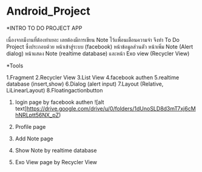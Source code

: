 # Android_Project
*INTRO TO DO PROJECT APP

เนื่องจากมีงานที่ต้องทำเยอะ เลยต้องมีการเขียน Note ไว้เเพื่อนเตือนความจำ จึงทำ To Do Project ซึ่งประกอบด้วย หน้าเข้าสู่ระบบ (facebook) หน้าข้อมูลส่วนตัว หน้าเพิ่ม Note  (Alert dialog) หน้าแสดง Note (realtime database) และหน้า Exo view (Recycler View)

*Tools

1.Fragment 
2.Recycler View
3.List View
4.facebook authen 
5.realtime database (insert,show)
6.Dialog (alert input)
7.Layout (Relative, LiLinearLayout)
8.Floatingactionbutton

1. login page by facebook authen 
![alt text]https://drive.google.com/drive/u/0/folders/1dUnoSLD8d3mT7xj6cMhNRLptt56NX_pZ)
2. Profile page

3. Add Note page 

4. Show Note by realtime database

5. Exo View page by Recycler View


